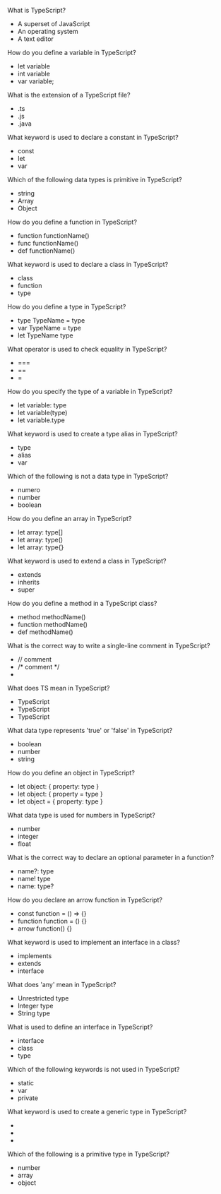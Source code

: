 What is TypeScript?
- A superset of JavaScript
- An operating system
- A text editor

How do you define a variable in TypeScript?
- let variable
- int variable
- var variable;

What is the extension of a TypeScript file?
- .ts
- .js
- .java

What keyword is used to declare a constant in TypeScript?
- const
- let
- var

Which of the following data types is primitive in TypeScript?
- string
- Array
- Object

How do you define a function in TypeScript?
- function functionName()
- func functionName()
- def functionName()

What keyword is used to declare a class in TypeScript?
- class
- function
- type

How do you define a type in TypeScript?
- type TypeName = type
- var TypeName = type
- let TypeName type

What operator is used to check equality in TypeScript?
- ===
- ==
- =

How do you specify the type of a variable in TypeScript?
- let variable: type
- let variable(type)
- let variable.type

What keyword is used to create a type alias in TypeScript?
- type
- alias
- var

Which of the following is not a data type in TypeScript?
- numero
- number
- boolean

How do you define an array in TypeScript?
- let array: type[]
- let array: type()
- let array: type{}

What keyword is used to extend a class in TypeScript?
- extends
- inherits
- super

How do you define a method in a TypeScript class?
- method methodName()
- function methodName()
- def methodName()

What is the correct way to write a single-line comment in TypeScript?
- // comment
- /* comment */
- <!-- comment -->

What does TS mean in TypeScript?
- TypeScript
- TypeScript
- TypeScript

What data type represents 'true' or 'false' in TypeScript?
- boolean
- number
- string

How do you define an object in TypeScript?
- let object: { property: type }
- let object: { property = type }
- let object = { property: type }

What data type is used for numbers in TypeScript?
- number
- integer
- float

What is the correct way to declare an optional parameter in a function?
- name?: type
- name! type
- name: type?

How do you declare an arrow function in TypeScript?
- const function = () => {}
- function function = () {}
- arrow function() {}

What keyword is used to implement an interface in a class?
- implements
- extends
- interface

What does 'any' mean in TypeScript?
- Unrestricted type
- Integer type
- String type

What is used to define an interface in TypeScript?
- interface
- class
- type

Which of the following keywords is not used in TypeScript?
- static
- var
- private

What keyword is used to create a generic type in TypeScript?
- <T>
- <type>
- <generic>

Which of the following is a primitive type in TypeScript?
- number
- array
- object